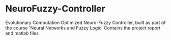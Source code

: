 # NeuroFuzzy-Controller
Evolutionary Computation Optimized Neuro-Fuzzy Controller, built as part of the course 'Neural Networks and Fuzzy Logic'
Contains the project report and matlab files
